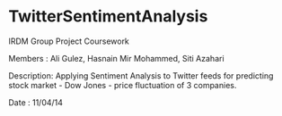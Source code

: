 TwitterSentimentAnalysis
========================

IRDM Group Project Coursework

Members : Ali Gulez, Hasnain Mir Mohammed, Siti Azahari

Description: Applying Sentiment Analysis to Twitter feeds for predicting stock market - Dow Jones - price fluctuation of 3 companies.

Date : 11/04/14


